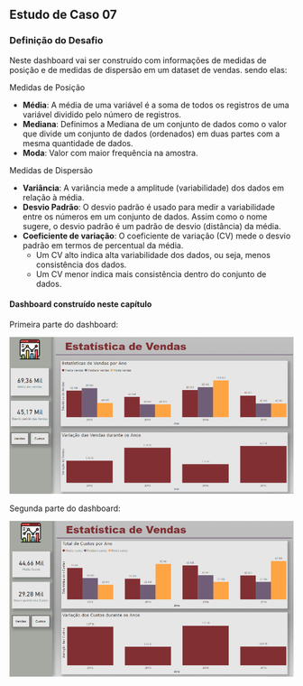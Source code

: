 ## Estudo de Caso 07

###  Definição do Desafio

Neste dashboard vai ser construído com informações de medidas de posição e de medidas de dispersão em um dataset de vendas. sendo elas:

Medidas de Posição

- **Média**: A média de uma variável é a soma de todos os registros de uma variável dividido pelo número de registros.
- **Mediana**: Definimos a Mediana de um conjunto de dados como o valor que divide um conjunto de dados (ordenados) em duas partes com a mesma quantidade de dados.
- **Moda**: Valor com maior frequência na amostra.

Medidas de Dispersão

- **Variância**: A variância mede a amplitude (variabilidade) dos dados em relação à média.
- **Desvio Padrão**: O desvio padrão é usado para medir a variabilidade entre os números em um conjunto de dados. Assim como o nome sugere, o desvio padrão é um padrão de desvio (distância) da média.
- **Coeficiente de variação**: O coeficiente de variação (CV) mede o desvio padrão em termos de percentual da média.
    - Um CV alto indica alta variabilidade dos dados, ou seja, menos consistência dos dados.
    - Um CV menor indica mais consistência dentro do conjunto de dados.


#### Dashboard construído neste capítulo 

Primeira parte do dashboard:

![Dashboard](https://github.com/brunalimap/Power_BI_DSA_2.0/blob/main/Cap-11/img/img02.png "Dashboard")


Segunda parte do dashboard:

![Dashboard](https://github.com/brunalimap/Power_BI_DSA_2.0/blob/main/Cap-11/img/img01.png "Dashboard")




